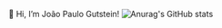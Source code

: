  👋 Hi, I’m João Paulo Gutstein! ![Anurag's GitHub stats](https://github-readme-stats.vercel.app/api?username=jpaulo2710&hide=contribs,prs)

